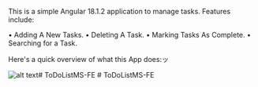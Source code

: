 This is a simple Angular 18.1.2 application to manage tasks. Features include:

• Adding A New Tasks.
• Deleting A Task.
• Marking Tasks As Complete.
• Searching for a Task.

Here's a quick overview of what this App does:ッ 

![alt text](public/OverView-App-final.gif)#   T o D o L i s t M S - F E  
 #   T o D o L i s t M S - F E  
 